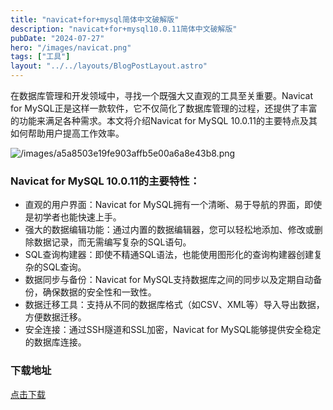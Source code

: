 ```yaml
---
title: "navicat+for+mysql简体中文破解版"
description: "navicat+for+mysql10.0.11简体中文破解版"
pubDate: "2024-07-27"
hero: "/images/navicat.png"
tags: ["工具"]
layout: "../../layouts/BlogPostLayout.astro"
---
```


在数据库管理和开发领域中，寻找一个既强大又直观的工具至关重要。Navicat for MySQL正是这样一款软件，它不仅简化了数据库管理的过程，还提供了丰富的功能来满足各种需求。本文将介绍Navicat for MySQL 10.0.11的主要特点及其如何帮助用户提高工作效率。

![/images/a5a8503e19fe903affb5e00a6a8e43b8.png](/images/Screenshot_Navicat.png)

### Navicat for MySQL 10.0.11的主要特性：

- 直观的用户界面：Navicat for MySQL拥有一个清晰、易于导航的界面，即使是初学者也能快速上手。
- 强大的数据编辑功能：通过内置的数据编辑器，您可以轻松地添加、修改或删除数据记录，而无需编写复杂的SQL语句。
- SQL查询构建器：即使不精通SQL语法，也能使用图形化的查询构建器创建复杂的SQL查询。
- 数据同步与备份：Navicat for MySQL支持数据库之间的同步以及定期自动备份，确保数据的安全性和一致性。
- 数据迁移工具：支持从不同的数据库格式（如CSV、XML等）导入导出数据，方便数据迁移。
- 安全连接：通过SSH隧道和SSL加密，Navicat for MySQL能够提供安全稳定的数据库连接。

### 下载地址

[点击下载](https://file.xiaobaoku.cc/navicat%2Bfor%2Bmysql10.0.11%E7%AE%80%E4%BD%93%E4%B8%AD%E6%96%87%E7%A0%B4%E8%A7%A3%E7%89%88.zip)

 


 
 





